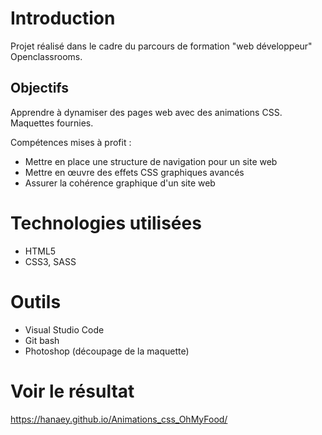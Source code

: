 # Introduction
Projet réalisé dans le cadre du parcours de formation "web développeur" Openclassrooms. 

## Objectifs
Apprendre à dynamiser des pages web avec des animations CSS. Maquettes fournies. 

Compétences mises à profit : 
* Mettre en place une structure de navigation pour un site web
* Mettre en œuvre des effets CSS graphiques avancés
* Assurer la cohérence graphique d'un site web

# Technologies utilisées 
* HTML5
* CSS3, SASS

# Outils
* Visual Studio Code
* Git bash
* Photoshop (découpage de la maquette)

# Voir le résultat
https://hanaey.github.io/Animations_css_OhMyFood/

